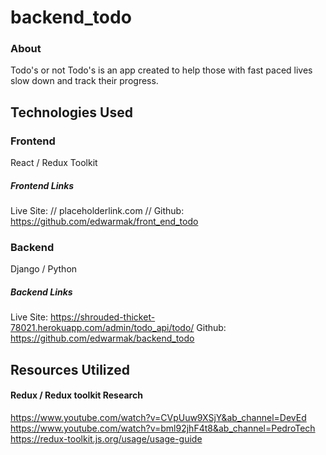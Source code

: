# backend_todo
### About
Todo's or not Todo's is an app created to help those with fast paced lives slow down and track their progress.
## Technologies Used

### Frontend
React / Redux Toolkit
##### Frontend Links
Live Site:
// placeholderlink.com //
Github:
https://github.com/edwarmak/front_end_todo

### Backend
Django / Python
##### Backend Links
Live Site:
https://shrouded-thicket-78021.herokuapp.com/admin/todo_api/todo/
Github:
https://github.com/edwarmak/backend_todo
## Resources Utilized
#### Redux / Redux toolkit Research
https://www.youtube.com/watch?v=CVpUuw9XSjY&ab_channel=DevEd
https://www.youtube.com/watch?v=bml92jhF4t8&ab_channel=PedroTech
https://redux-toolkit.js.org/usage/usage-guide
